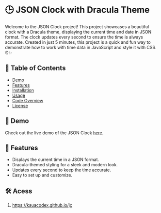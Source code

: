 


# 🕒 JSON Clock with Dracula Theme

Welcome to the JSON Clock project! This project showcases a beautiful clock with a Dracula theme, displaying the current time and date in JSON format. The clock updates every second to ensure the time is always accurate. Created in just 5 minutes, this project is a quick and fun way to demonstrate how to work with time data in JavaScript and style it with CSS. ⏰✨

## 📜 Table of Contents

- [Demo](#demo)
- [Features](#features)
- [Installation](#installation)
- [Usage](#usage)
- [Code Overview](#code-overview)
- [License](#license)

## 🎥 Demo

Check out the live demo of the JSON Clock [here](https://your-demo-link.com).

## 🌟 Features

- Displays the current time in a JSON format.
- Dracula-themed styling for a sleek and modern look.
- Updates every second to keep the time accurate.
- Easy to set up and customize.

## 🛠 Acess

1. https://kauacodex.github.io/jc
